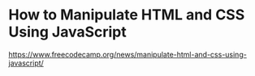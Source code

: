 # How to Manipulate HTML and CSS Using JavaScript

https://www.freecodecamp.org/news/manipulate-html-and-css-using-javascript/
